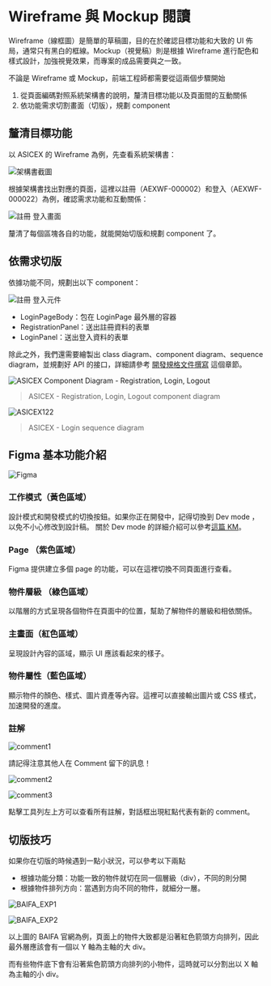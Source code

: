 # Wireframe 與 Mockup 閱讀

Wireframe（線框圖）是簡單的草稿圖，目的在於確認目標功能和大致的 UI 佈局，通常只有黑白的框線。Mockup（視覺稿）則是根據 Wireframe 進行配色和樣式設計，加強視覺效果，而專案的成品需要與之一致。

不論是 Wireframe 或 Mockup，前端工程師都需要從這兩個步驟開始

1. 從頁面編碼對照系統架構書的說明，釐清目標功能以及頁面間的互動關係
2. 依功能需求切割畫面（切版），規劃 component

## 釐清目標功能

以 ASICEX 的 Wireframe 為例，先查看系統架構書：

![架構書截圖](https://github.com/CAFECA-IO/KnowledgeManagement/assets/114177573/c335ddd0-1027-4ce8-b68b-b1d18034550a)

根據架構書找出對應的頁面，這裡以註冊（AEXWF-000002）和登入（AEXWF-000022）為例，確認需求功能和互動關係：

![註冊  登入畫面](https://github.com/CAFECA-IO/KnowledgeManagement/assets/114177573/eb2c39b7-d12e-41ed-be0e-bb901463a499)

釐清了每個區塊各自的功能，就能開始切版和規劃 component 了。

## 依需求切版

依據功能不同，規劃出以下  component：

![註冊 登入元件](https://github.com/CAFECA-IO/KnowledgeManagement/assets/114177573/c55e60f6-1cf2-4059-9f07-9ff2594dc572)

- LoginPageBody：包在 LoginPage 最外層的容器
- RegistrationPanel：送出註冊資料的表單
- LoginPanel：送出登入資料的表單

除此之外，我們還需要繪製出 class diagram、component diagram、sequence diagram，並規劃好 API 的接口，詳細請參考 [開發規格文件撰寫](#開發規格文件撰寫) 這個章節。

![ASICEX Component Diagram - Registration, Login, Logout](https://github.com/CAFECA-IO/ASICEX/assets/114177573/8aaa383e-1d10-4d54-a8d9-337162435668)

> ASICEX - Registration, Login, Logout component diagram

![ASICEX122](https://github.com/CAFECA-IO/Documents/assets/114177573/e0616038-7955-491b-b885-973909959a8f)

> ASICEX - Login sequence diagram

## Figma 基本功能介紹

![Figma](https://github.com/CAFECA-IO/KnowledgeManagement/assets/114177573/45554440-cd02-4bbd-a8e3-e6a50fb52186)

### 工作模式（黃色區域）

設計模式和開發模式的切換按鈕。如果你正在開發中，記得切換到 Dev mode ，以免不小心修改到設計稿。
關於 Dev mode 的詳細介紹可以參考[這篇 KM](https://github.com/CAFECA-IO/KnowledgeManagement/blob/25ecefb8d967b62d79d3d1c1202fb4df6bededff/UI/Figma%202023%20Update.md)。

### Page （紫色區域）

Figma 提供建立多個 page 的功能，可以在這裡切換不同頁面進行查看。

### 物件層級 （綠色區域）

以階層的方式呈現各個物件在頁面中的位置，幫助了解物件的層級和相依關係。

### 主畫面（紅色區域）

呈現設計內容的區域，顯示 UI 應該看起來的樣子。

### 物件屬性（藍色區域）

顯示物件的顏色、樣式、圖片資產等內容。這裡可以直接輸出圖片或 CSS 樣式，加速開發的進度。

### 註解

![comment1](https://github.com/CAFECA-IO/KnowledgeManagement/assets/114177573/dc6456ad-a369-4cfb-b511-7a84a71c16f3)

 請記得注意其他人在 Comment 留下的訊息！

![comment2](https://github.com/CAFECA-IO/KnowledgeManagement/assets/114177573/e2f7687c-dd96-4833-b5e3-6090dda1cb10)

![comment3](https://github.com/CAFECA-IO/KnowledgeManagement/assets/114177573/1ed7d547-c441-4dfd-99fa-7cc9b0b993a3)

點擊工具列左上方可以查看所有註解，對話框出現紅點代表有新的 comment。

## 切版技巧

如果你在切版的時候遇到一點小狀況，可以參考以下兩點

- 根據功能分類：功能一致的物件就切在同一個層級（div），不同的則分開
- 根據物件排列方向：當遇到方向不同的物件，就細分一層。

![BAIFA_EXP1](https://github.com/CAFECA-IO/KnowledgeManagement/assets/114177573/96d44acb-d326-4990-8834-39f667a8d9e7)

![BAIFA_EXP2](https://github.com/CAFECA-IO/KnowledgeManagement/assets/114177573/ee62a384-d96e-4d74-8fb4-b229bb2105d4)

以上圖的 BAIFA 官網為例，頁面上的物件大致都是沿著紅色箭頭方向排列，因此最外層應該會有一個以 Y 軸為主軸的大 div。

而有些物件底下會有沿著紫色箭頭方向排列的小物件，這時就可以分割出以 X 軸為主軸的小 div。
